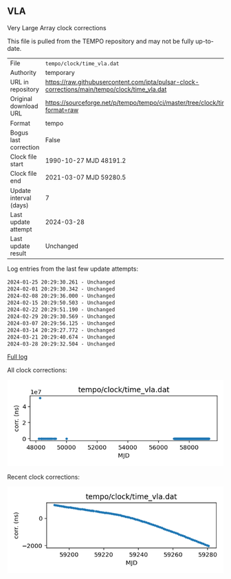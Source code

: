 
## VLA

Very Large Array clock corrections

This file is pulled from the TEMPO repository and may not be fully
up-to-date. 

|     |     |
|:--- |:--- |
| File | `tempo/clock/time_vla.dat` |
| Authority | temporary |
| URL in repository | <https://raw.githubusercontent.com/ipta/pulsar-clock-corrections/main/tempo/clock/time_vla.dat> |
| Original download URL | <https://sourceforge.net/p/tempo/tempo/ci/master/tree/clock/time_vla.dat?format=raw> |
| Format | tempo |
| Bogus last correction | False |
| Clock file start | 1990-10-27 MJD 48191.2 |
| Clock file end | 2021-03-07 MJD 59280.5 |
| Update interval (days) | 7 |
| Last update attempt | 2024-03-28 |
| Last update result | Unchanged |

Log entries from the last few update attempts:
```
2024-01-25 20:29:30.261 - Unchanged
2024-02-01 20:29:30.342 - Unchanged
2024-02-08 20:29:36.000 - Unchanged
2024-02-15 20:29:50.503 - Unchanged
2024-02-22 20:29:51.190 - Unchanged
2024-02-29 20:29:30.569 - Unchanged
2024-03-07 20:29:56.125 - Unchanged
2024-03-14 20:29:27.772 - Unchanged
2024-03-21 20:29:40.674 - Unchanged
2024-03-28 20:29:32.504 - Unchanged
```
[Full log](https://raw.githubusercontent.com/ipta/pulsar-clock-corrections/main/log/tempo/clock/time_vla.dat.log)


All clock corrections:

![plot of all clock corrections](time_vla.dat.png "All corrections")

Recent clock corrections:

![plot of recent clock corrections](time_vla.dat.short.png "Recent corrections")

